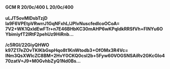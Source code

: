 #### GCM R 20/0c/400 L 20/0c/400
**uLJT5ovMlDsbTzjD**<br/>**la9F6VPEtpVRwrrJ1GqNFxhL/JPIvNuscfedlcoOCoA=**<br/>**7V2+WK1QxldEwFTr+n7E46BHbKC30mAHP6wKPqldkRRSfVh+FlNYu6OYbimiyfT2lRtF2pehUz9HiRnb...**<br/><br/>
**/c5RGI/22GiyQHWO**<br/>**k97Z17eZOvTKIKbGspHqo8t1KnWtodb3+OfOMx3R4Vc=**<br/>**INm3QsXWIcZC8BM+2HvY0CKQ0csI2b+5Fyw60VOGSNSAiRv2GKcGIo470zatV+J9+M0GvhbZyQ1Nd0Bs...**